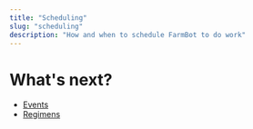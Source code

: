 ```yaml
---
title: "Scheduling"
slug: "scheduling"
description: "How and when to schedule FarmBot to do work"
---
```


# What's next?

* [Events](https://software.farm.bot/docs/events)
* [Regimens](https://software.farm.bot/docs/regimens)
